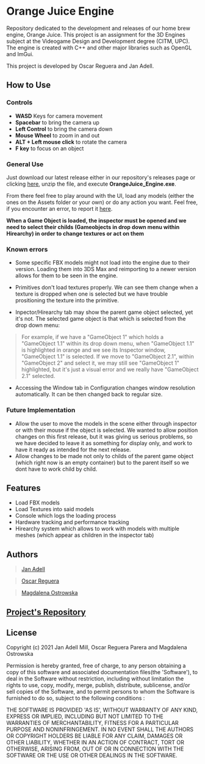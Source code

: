 # Orange Juice Engine
Repository dedicated to the development and releases of our home brew engine, Orange Juice. This project is an assignment for the 3D Engines subject at the Videogame Design and Development degree (CITM, UPC). The engine is created with C++ and other major libraries such as OpenGL and ImGui.

This project is developed by Oscar Reguera and Jan Adell. 

## How to Use

### Controls
* **WASD** Keys for camera movement
* **Spacebar** to bring the camera up
* **Left Control** to bring the camera down
* **Mouse Wheel** to zoom in and out
* **ALT + Left mouse click** to rotate the camera
* **F key** to focus on an object

### General Use

Just download our latest release either in our repository's releases page or clicking [here](https://github.com/JanAdell/OrangeJuice-Engine/releases), unzip the file, and execute **OrangeJuice_Engine.exe**.

From there feel free to play around with the UI, load any models (either the ones on the Assets folder or your own) or do any action you want. Feel free, if you encounter an error, to report it [here](https://github.com/JanAdell/OrangeJuice-Engine/issues).

**When a Game Object is loaded, the inspector must be opened and we need to select their childs (Gameobjects in drop down menu within Hirearchy) in order to change textures or act on them**

### Known errors

* Some specific FBX models might not load into the engine due to their version. Loading them into 3DS Max and reimporting to a newer version allows for them to be seen in the engine.

* Primitives don't load textures properly. We can see them change when a texture is dropped when one is selected but we have trouble prositioning the texture into the primitive.

* Inpector/Hirearchy tab may show the parent game object selected, yet it's not. The selected game object is that which is selected from the drop down menu: 
> For example, if we have a "GameObject 1" which holds a "GameObject 1.1" within its drop down menu, when "GameObject 1.1" is highlighted in orange and we see its Inspector window, "GameObject 1.1" is selected. If we move to "GameObject 2.1", within "GameObject 2" and select it, we may still see "GameObject 1" highlighted, but it's just a visual error and we really have "GameObject 2.1" selected. 

* Accessing the Window tab in Configuration changes window resolution automatically. It can be then changed back to regular size.

### Future Implementation

* Allow the user to move the models in the scene either through inspector or with their mouse if the object is selected. We wanted to allow position changes on this first release, but it was giving us serious problems, so we have decided to leave it as something for display only, and work to have it ready as intended for the next release. 
* Allow changes to be made not only to childs of the parent game object (which right now is an empty container) but to the parent itself so we dont have to work child by child. 

## Features

* Load FBX models
* Load Textures into said models
* Console which logs the loading process
* Hardware tracking and performance tracking
* Hirearchy system which allows to work with models with multiple meshes (which appear as children in the inspector tab)

## Authors

> [Jan Adell](https://github.com/JanAdell)

> [Oscar Reguera](https://github.com/oscarrep)

> [Magdalena Ostrowska](https://github.com/magdaostrowska)

## [Project's Repository](https://github.com/JanAdell/OrangeJuice-Engine)

## License

Copyright (c) 2021 Jan Adell Mill, Oscar Reguera Parera and Magdalena Ostrowska

Permission is hereby granted, free of charge, to any person obtaining a copy of this software and associated documentation files(the 'Software'), to deal in the Software without restriction, including without limitation the rights to use, copy, modify, merge, publish, distribute, sublicense, and/or sell copies of the Software, and to permit persons to whom the Software is furnished to do so, subject to the following conditions :

THE SOFTWARE IS PROVIDED 'AS IS', WITHOUT WARRANTY OF ANY KIND, EXPRESS OR IMPLIED, INCLUDING BUT NOT LIMITED TO THE WARRANTIES OF MERCHANTABILITY, FITNESS FOR A PARTICULAR PURPOSE AND NONINFRINGEMENT. IN NO EVENT SHALL THE AUTHORS OR COPYRIGHT HOLDERS BE LIABLE FOR ANY CLAIM, DAMAGES OR OTHER LIABILITY, WHETHER IN AN ACTION OF CONTRACT, TORT OR OTHERWISE, ARISING FROM, OUT OF OR IN CONNECTION WITH THE SOFTWARE OR THE USE OR OTHER DEALINGS IN THE SOFTWARE.
